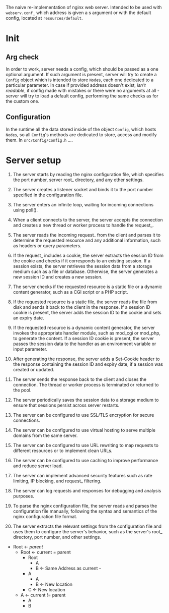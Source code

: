 The naive re-implementation of nginx web server.
Intended to be used with `webserv.conf_` which address is given a s argument or with the default config, located at `resources/default`.
# Init
## Arg check
In order to work, server needs a config, which should be passed as a one optional argument. If such argument is present, server will try to create a `Config` object which is intended to store `Node`s, each one dedicated to a particular parameter.
In case if provided address doesn't exist, *isn't readable*, if config made with mistakes or there were no arguments at all - server will try to load a default config, performing the same checks as for the custom one.
## Configuration
In the runtime all the data stored inside of the object `Config`, which hosts `Nodes`, so all `Config`'s methods are dedicated to store, access and modify them.
In `src/Config/Config.h`
....
# Server setup









































 1. The server starts by reading the nginx configuration file, which specifies the port number, server root_ directory, and any other settings.
 2. The server creates a listener socket and binds it to the port number specified in the configuration file.
 3. The server enters an infinite loop, waiting for incoming connections using poll().
 4. When a client connects to the server, the server accepts the connection and creates a new thread or worker process to handle the request_.
 5. The server reads the incoming request_ from the client and parses it to determine the requested resource and any additional information, such as headers or query parameters.
 6. If the request_ includes a cookie, the server extracts the session ID from the cookie and checks if it corresponds to an existing session. If a session exists, the server retrieves the session data from a storage medium such as a file or database. Otherwise, the server generates a new session ID and creates a new session.
 7. The server checks if the requested resource is a static file or a dynamic content generator, such as a CGI script or a PHP script.
 8. If the requested resource is a static file, the server reads the file from disk and sends it back to the client in the response. If a session ID cookie is present, the server adds the session ID to the cookie and sets an expiry date.
 9. If the requested resource is a dynamic content generator, the server invokes the appropriate handler module, such as mod_cgi or mod_php, to generate the content. If a session ID cookie is present, the server passes the session data to the handler as an environment variable or input parameter.
 10. After generating the response, the server adds a Set-Cookie header to the response containing the session ID and expiry date, if a session was created or updated.
 11. The server sends the response back to the client and closes the connection. The thread or worker process is terminated or returned to the pool.
 12. The server periodically saves the session data to a storage medium to ensure that sessions persist across server restarts.
13. The server can be configured to use SSL/TLS encryption for secure 
    connections.

14. The server can be configured to use virtual hosting to serve multiple 
domains from the same server.

15. The server can be configured to use URL rewriting to map requests to 
different resources or to implement clean URLs.

16. The server can be configured to use caching to improve performance and 
reduce server load.

17. The server can implement advanced security features such as rate limiting, 
IP blocking, and request_ filtering.

18. The server can log requests and responses for debugging and analysis 
    purposes.

19. To parse the nginx configuration file, the server reads and parses the 
configuration file manually, following the syntax and semantics of the nginx configuration file format.

20. The server extracts the relevant settings from the configuration file and 
uses them to configure the server's behavior, such as the server's root_ directory, port number, and other settings.



- Root <- *parent* 
	- Root <- current = parent
		- Root
			- A
			- B <- Same Address as current -
		- A
			- A
			- B <- New location
		- C <- New location
	- A <- current != parent
		- A
		- B